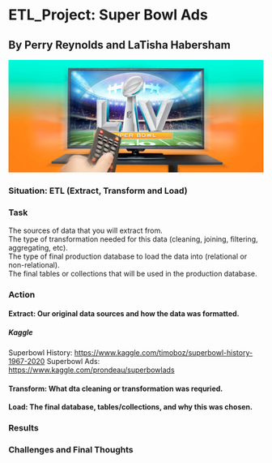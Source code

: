 # ETL_Project: Super Bowl Ads<br>

## By Perry Reynolds and LaTisha Habersham<br>

![Superbowlads](https://github.com/reyno255/ETL_Project/blob/main/Superbowl_Ad.jpg)<br>

### Situation: ETL (Extract, Transform and Load)<br>

### Task<br>

The sources of data that you will extract from.<br>
The type of transformation needed for this data (cleaning, joining, filtering, aggregating, etc).<br>
The type of final production database to load the data into (relational or non-relational).<br>
The final tables or collections that will be used in the production database.<br>

### Action<br>

#### Extract: Our original data sources and how the data was formatted.<br>
##### Kaggle
Superbowl History: https://www.kaggle.com/timoboz/superbowl-history-1967-2020
Superbowl Ads: https://www.kaggle.com/prondeau/superbowlads

#### Transform: What dta cleaning or transformation was requried.<br>

#### Load: The final database, tables/collections, and why this was chosen.<br>

### Results<br>


### Challenges and Final Thoughts<br>


